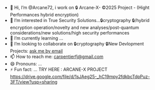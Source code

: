 - 👋 Hi, I’m @Arcane72, i work on 🔒 Arcane-X- ©2025 Project - (Hight Performances hybrid encryption)
- 👀 I’m interested in True Security Solutions...🔒cryptography 🔒/hybrid encryption operation/novelty and new analyses/post-quantum considerations/new solutions/high security performances
- 🌱 I’m currently learning ...
- 💞️ I’m looking to collaborate on 🔒cryptography 🔒New Devlopment Projects: [ask me by email](https://drive.google.com/file/d/1sJAeg25-_hC19mpy2fdkbcTdpPuz-3FT/view?usp=sharing)
- 📫 How to reach me: carpentierfj@gmail.com
- 😄 Pronouns: ...
- ⚡ Fun fact: ...
  TRY HERE : ARCANE-X PROJECT https://drive.google.com/file/d/1sJAeg25-_hC19mpy2fdkbcTdpPuz-3FT/view?usp=sharing
<!---
Arcane72/Arcane72 is a ✨ special ✨ repository because its `README.md` (this file) appears on your GitHub profile.
You can click the Preview link to take a look at your changes.
--->
